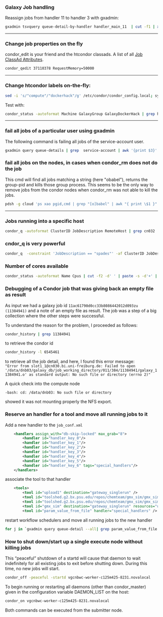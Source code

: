 
### Galaxy Job handling 

Reassign jobs from handler 11 to handler 3 with gxadmin:

```bash
gxadmin tsvquery queue-detail-by-handler handler_main_11  | cut -f1 | xargs -I{} -n1 gxadmin mutate reassign-job-to-handler {} handler_main_3 --commit

```
------

### Change job properties on the fly

condor_edit is your friend and the htcondor classads. A list of all [Job ClassAd Attributes](https://htcondor.readthedocs.io/en/latest/classad-attributes/job-classad-attributes.html).

```bash
condor_qedit 37110378 RequestMemory=50000
```

-----

### Change htcondor labels on-the-fly:

```bash
sed -i 's/"compute"/"dockerhack"/g' /etc/condor/condor_config.local; systemctl reload condor
```

Test with:

```bash
condor_status -autoformat Machine GalaxyGroup GalaxyDockerHack | grep hack | sort -u
```

-----

### fail all jobs of a particular user using gxadmin

The following command is failing all jobs of the service-account user.

```bash
gxadmin query queue-details | grep  service-account | awk '{print $3}' |  xargs -I {} sh -c "gxadmin local fail-job {}"
```

### fail all jobs on the nodes, in cases when condor_rm does not do the job

This cmd will find all jobs matching a string (here "obabel"), returns the group-pid and kills those group process. This seems to be the only way
to remove jobs from the condor nodes when condor_rm was not able to kill the jobs.

```bash
pdsh -g cloud 'ps xao pgid,cmd | grep "[o]babel" | awk "{ print \$1 }" | xargs -I {} sudo kill -9 {}'
```

-----
### Jobs running into a specific host

```bash
condor_q -autoformat ClusterID JobDescription RemoteHost | grep cn032
```

### cndor_q is very powerful

```bash
condor_q  -constraint 'JobDescription == "spades"' -af ClusterID JobDescription RemoteHost RequestMemory MemoryUsage HoldReason
```

### Number of cores available

```bash
condor_status -autoformat Name Cpus | cut -f2 -d' ' | paste -s -d'+' | bc
```

### Debugging of a Condor job that was giving back an empty file as result
As input we had a galaxy job id `11ac61790d0cc33b8086442012d093zu (11384941)` and a note of an empty file as result. The job was a step of a big collection where the other steps were successful.

To understand the reason for the problem, I proceeded as follows:

```bash
condor_history | grep 11384941
```
to retrieve the condor id

```bash
condor_history -l 6545461
```
to retrieve all the job detail, and here, I found this error message:  
`"Error from slot1_1@cn030.bi.uni-freiburg.de: Failed to open '/data/dnb03/galaxy_db/job_working_directory/011/384/11384941/galaxy_11384941.o' as standard output: No such file or directory (errno 2)"`

A quick check into the compute node
```[root@cn030 ~]# cd /data/dnb03
-bash: cd: /data/dnb03: No such file or directory
```
showed it was not mounting properly the NFS export.

### Reserve an handler for a tool and move all running jobs to it

Add a new handler to the `job_conf.xml`

```xml
	<handlers assign_with="db-skip-locked" max_grab="8">
		<handler id="handler_key_0"/>
		<handler id="handler_key_1"/>
		<handler id="handler_key_2"/>
		<handler id="handler_key_3"/>
		<handler id="handler_key_4"/>
		<handler id="handler_key_5"/>
		<handler id="handler_key_6" tags="special_handlers"/>
	</handlers>
```
associate the tool to that handler

```xml
	<tools>
		<tool id="upload1" destination="gateway_singlerun" />
		<tool id="toolshed.g2.bx.psu.edu/repos/chemteam/gmx_sim/gmx_sim/2020.4+galaxy0" destination="gateway_singlerun" resources="usegpu" />
		<tool id="toolshed.g2.bx.psu.edu/repos/chemteam/gmx_sim/gmx_sim/2019.1.5.1" destination="gateway_singlerun" resources="usegpu" />
		<tool id="gmx_sim" destination="gateway_singlerun" resources="usegpu" />
		<tool id="param_value_from_file" handler="special_handlers" />
```
restart workflow schedulers
and
move all running jobs to the new handler

```bash
for j in `gxadmin query queue-detail --all| grep param_value_from_file |grep -v handler_key_6 | cut -f2 -d'|' | paste -s -d ' '`; do gxadmin mutate reassign-job-to-handler $j handler_key_6 --commit;done
```

### How to shut down/start up a single execute node without killing jobs

This “peaceful” shutdown of a startd will cause that daemon to wait indefinitely for all existing jobs to exit before shutting down. During this time, no new jobs will start.
```bash
condor_off -peaceful -startd vgcnbwc-worker-c125m425-8231.novalocal
```

To begin running or restarting all daemons (other than condor_master) given in the configuration variable DAEMON_LIST on the host:
```bash
condor_on vgcnbwc-worker-c125m425-8231.novalocal
```

Both commands can be executed from the submitter node.

